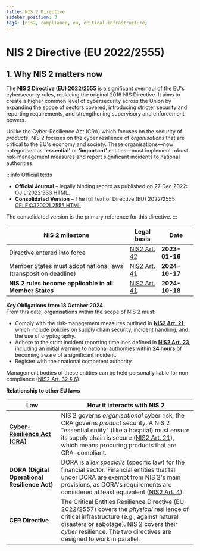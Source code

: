 ```yaml
---
title: NIS 2 Directive
sidebar_position: 3
tags: [nis2, compliance, eu, critical-infrastructure]
---
```

# NIS 2 Directive (EU 2022/2555)

## 1. Why NIS 2 matters now

The **NIS 2 Directive (EU) 2022/2555** is a significant overhaul of the EU's cybersecurity rules, replacing the original 2016 NIS Directive. It aims to create a higher common level of cybersecurity across the Union by expanding the scope of sectors covered, introducing stricter security and reporting requirements, and strengthening supervisory and enforcement powers.

Unlike the Cyber-Resilience Act (CRA) which focuses on the security of *products*, NIS 2 focuses on the cyber resilience of *organisations* that are critical to the EU's economy and society. These organisations—now categorised as **'essential'** or **'important'** entities—must implement robust risk-management measures and report significant incidents to national authorities.

:::info Official texts
- **Official Journal** – legally binding record as published on 27 Dec 2022: [OJ:L:2022:333 HTML][nis2_oj].
- **Consolidated Version** – The full text of Directive (EU) 2022/2555: [CELEX:32022L2555 HTML][nis2_consolidated].

The consolidated version is the primary reference for this directive.
:::

| NIS 2 milestone | Legal basis | Date |
| --- | --- | --- |
| Directive entered into force | [NIS2 Art. 42][nis2_art42] | **2023-01-16** |
| Member States must adopt national laws (transposition deadline) | [NIS2 Art. 41][nis2_art41] | **2024-10-17** |
| **NIS 2 rules become applicable in all Member States** | [NIS2 Art. 41][nis2_art41] | **2024-10-18** |

**Key Obligations from 18 October 2024**  
From this date, organisations within the scope of NIS 2 must:
*   Comply with the risk-management measures outlined in **[NIS2 Art. 21][nis2_art21]**, which include policies on supply chain security, incident handling, and the use of cryptography.
*   Adhere to the strict incident reporting timelines defined in **[NIS2 Art. 23][nis2_art23]**, including an initial warning to national authorities within **24 hours** of becoming aware of a significant incident.
*   Register with their national competent authority.

Management bodies of these entities can be held personally liable for non-compliance ([NIS2 Art. 32 § 6][nis2_art32]).

**Relationship to other EU laws**

| Law | How it interacts with NIS 2 |
|-----|---------------------------|
| **[Cyber-Resilience Act (CRA)](./cra-overview.md)** | NIS 2 governs *organisational* cyber risk; the CRA governs *product* security. A NIS 2 "essential entity" (like a hospital) must ensure its supply chain is secure ([NIS2 Art. 21][nis2_art21]), which means procuring products that are CRA-compliant. |
| **DORA (Digital Operational Resilience Act)** | DORA is a *lex specialis* (specific law) for the financial sector. Financial entities that fall under DORA are exempt from NIS 2's main provisions, as DORA's requirements are considered at least equivalent ([NIS2 Art. 4][nis2_art4]). |
| **CER Directive** | The Critical Entities Resilience Directive (EU 2022/2557) covers the *physical* resilience of critical infrastructure (e.g., against natural disasters or sabotage). NIS 2 covers their *cyber* resilience. The two directives are designed to work in parallel. |

<!-- Citations -->
[nis2_oj]: https://eur-lex.europa.eu/legal-content/EN/TXT/HTML/?uri=CELEX:32022R2554 "Official Journal of Directive (EU) 2022/2555"
[nis2_consolidated]: https://eur-lex.europa.eu/legal-content/EN/TXT/HTML/?uri=CELEX:02022L2555-20221227 "Consolidated text of Directive (EU) 2022/2555"
[nis2_art4]: https://eur-lex.europa.eu/legal-content/EN/TXT/HTML/?uri=CELEX:02022L2555-20221227#art_4 "NIS 2 Article 4 – Sector-specific Union legal acts"
[nis2_art21]: https://eur-lex.europa.eu/legal-content/EN/TXT/HTML/?uri=CELEX:02022L2555-20221227#art_21 "NIS 2 Article 21 – Cybersecurity risk-management measures"
[nis2_art23]: https://eur-lex.europa.eu/legal-content/EN/TXT/HTML/?uri=CELEX:02022L2555-20221227#art_23 "NIS 2 Article 23 – Reporting obligations"
[nis2_art32]: https://eur-lex.europa.eu/legal-content/EN/TXT/HTML/?uri=CELEX:02022L2555-20221227#art_32 "NIS 2 Article 32 – General conditions for imposing administrative fines"
[nis2_art41]: https://eur-lex.europa.eu/legal-content/EN/TXT/HTML/?uri=CELEX:02022L2555-20221227#art_41 "NIS 2 Article 41 – Transposition"
[nis2_art42]: https://eur-lex.europa.eu/legal-content/EN/TXT/HTML/?uri=CELEX:02022L2555-20221227#art_42 "NIS 2 Article 42 – Entry into force" 